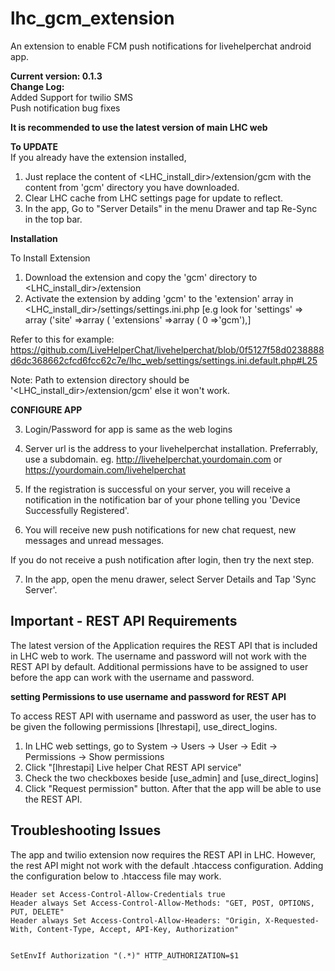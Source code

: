 

# lhc_gcm_extension
An extension to enable FCM push notifications for livehelperchat android app.

**Current version: 0.1.3**  
**Change Log:**  
Added Support for twilio SMS  
Push notification bug fixes  

**It is recommended to use the latest version of main LHC web**

**To UPDATE**  
If you already have the extension installed,
1. Just replace the content of <LHC_install_dir>/extension/gcm with the content from 'gcm' directory you have downloaded.
2. Clear LHC cache from LHC settings page for update to reflect.
3. In the app, Go to "Server Details" in the menu Drawer and tap Re-Sync in the top bar.

**Installation**  

To Install Extension 
1. Download the extension and copy the 'gcm' directory to <LHC_install_dir>/extension
2. Activate the extension by adding 'gcm' to the 'extension' array in <LHC_install_dir>/settings/settings.ini.php 
[e.g look for  'settings' => array ('site' =>array ( 'extensions' =>array ( 0 =>'gcm'),]

Refer to this for example: https://github.com/LiveHelperChat/livehelperchat/blob/0f5127f58d0238888d6dc368662cfcd6fcc62c7e/lhc_web/settings/settings.ini.default.php#L25

Note: Path to extension directory should be '<LHC_install_dir>/extension/gcm' else it won't work.

**CONFIGURE APP**

3. Login/Password for app is same as the web logins
4. Server url is the address to your livehelperchat installation. Preferrably, use a subdomain.
    eg. http://livehelperchat.yourdomain.com or https://yourdomain.com/livehelperchat

5. If the registration is successful on your server, you will receive a notification in the notification bar of your phone telling you 'Device Successfully Registered'.  
6.  You will receive new push notifications for new chat request, new messages and unread messages.

If you do not receive a push notification after login, then try the next step.

7. In the app, open the menu drawer, select Server Details and Tap 'Sync Server'.

##  Important - REST API Requirements
The latest version of the Application requires the REST API that is included in LHC web to work. The username and password will not work with the REST API by default. Additional permissions have to be assigned to user before the app can work with the username and password.

**setting Permissions to use username and password for REST API**

To access REST API with username and password as user, the user has to be given the following permissions [lhrestapi], use_direct_logins.

1. In LHC web settings, go to System -> Users -> User -> Edit -> Permissions -> Show permissions
2. Click "[lhrestapi] Live helper Chat REST API service"
3. Check the two checkboxes beside [use_admin] and [use_direct_logins]
4. Click "Request permission" button. After that the app will be able to use the REST API.

## Troubleshooting Issues

The app and twilio extension now requires the REST API in LHC. However, the rest API might not work with the default .htaccess configuration.
Adding the configuration below to .htaccess file may work. 

```
Header set Access-Control-Allow-Credentials true
Header always Set Access-Control-Allow-Methods: "GET, POST, OPTIONS, PUT, DELETE"
Header always Set Access-Control-Allow-Headers: "Origin, X-Requested-With, Content-Type, Accept, API-Key, Authorization" 


SetEnvIf Authorization "(.*)" HTTP_AUTHORIZATION=$1
```


